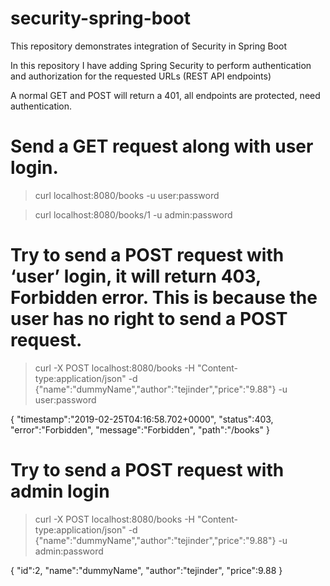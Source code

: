 # security-spring-boot
This repository demonstrates integration of Security in Spring Boot

In this repository I have adding Spring Security to perform authentication and authorization for the requested URLs (REST API endpoints)

A normal GET and POST will return a 401, all endpoints are protected, need authentication.

# Send a GET request along with user login.

> curl localhost:8080/books -u user:password

> curl localhost:8080/books/1 -u admin:password


# Try to send a POST request with ‘user’ login, it will return 403, Forbidden error. This is because the user has no right to send a POST request.

> curl -X POST localhost:8080/books -H "Content-type:application/json" 
	-d {\"name\":\"dummyName\",\"author\":\"tejinder\",\"price\":\"9.88\"} -u user:password

{
	"timestamp":"2019-02-25T04:16:58.702+0000",
	"status":403,
	"error":"Forbidden",
	"message":"Forbidden",
	"path":"/books"
}


# Try to send a POST request with admin login

> curl -X POST localhost:8080/books -H "Content-type:application/json" 
	-d {\"name\":\"dummyName\",\"author\":\"tejinder\",\"price\":\"9.88\"} -u admin:password
	
{
	"id":2,
	"name":"dummyName",
	"author":"tejinder",
	"price":9.88
}
